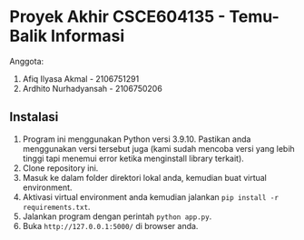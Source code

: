 # Proyek Akhir CSCE604135 - Temu-Balik Informasi
Anggota:
1. Afiq Ilyasa Akmal - 2106751291
2. Ardhito Nurhadyansah - 2106750206 

## Instalasi
1. Program ini menggunakan Python versi 3.9.10. Pastikan anda menggunakan versi tersebut juga (kami sudah mencoba versi yang lebih tinggi tapi menemui error ketika menginstall library terkait).
2. Clone repository ini.
3. Masuk ke dalam folder direktori lokal anda, kemudian buat virtual environment.
4. Aktivasi virtual environment anda kemudian jalankan `pip install -r requirements.txt`.
5. Jalankan program dengan perintah `python app.py`.
6. Buka `http://127.0.0.1:5000/` di browser anda.
